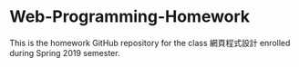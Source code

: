 # Web-Programming-Homework
This is the homework GitHub repository for the class 網頁程式設計 enrolled during Spring 2019 semester.

